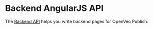 # Backend AngularJS API

The [Backend API](/api/back-end) helps you write backend pages for OpenVeo Publish.